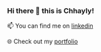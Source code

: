 ### Hi there 👋 this is Chhayly!

📫 You can find me on [linkedin](https://www.linkedin.com/in/chhaylylim/)

🌐 Check out my [portfolio](https://cly1st.github.io/limchhayly.github.io/)
<!--
**Cly1st/Cly1st** is a ✨ _special_ ✨ repository because its `README.md` (this file) appears on your GitHub profile.

Here are some ideas to get you started:

- 🔭 I’m currently working on ...
- 🌱 I’m currently learning ...
- 👯 I’m looking to collaborate on ...
- 🤔 I’m looking for help with ...
- 💬 Ask me about ...
- 📫 How to reach me: ...
- 😄 Pronouns: ...
- ⚡ Fun fact: ...
-->
